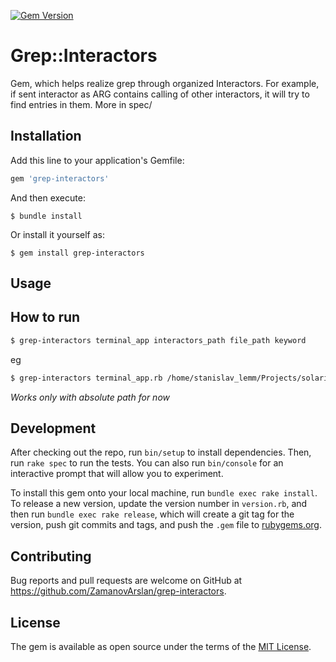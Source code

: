 [![Gem Version](https://badge.fury.io/rb/grep-interactors.svg)](https://badge.fury.io/rb/grep-interactors)

# Grep::Interactors

Gem, which helps realize grep through organized Interactors.
For example, if sent interactor as ARG contains calling of other interactors, it will try to find entries in them.
More in spec/

## Installation

Add this line to your application's Gemfile:

```ruby
gem 'grep-interactors'
```

And then execute:

    $ bundle install

Or install it yourself as:

    $ gem install grep-interactors

## Usage

## How to run
```bash
$ grep-interactors terminal_app interactors_path file_path keyword
```
eg
```bash
$ grep-interactors terminal_app.rb /home/stanislav_lemm/Projects/solaris/app/interactors/ /home/stanislav_lemm/Projects/solaris/app/interactors/agreements/create.rb agreement
```
_Works only with absolute path for now_

## Development

After checking out the repo, run `bin/setup` to install dependencies. Then, run `rake spec` to run the tests. You can also run `bin/console` for an interactive prompt that will allow you to experiment.

To install this gem onto your local machine, run `bundle exec rake install`. To release a new version, update the version number in `version.rb`, and then run `bundle exec rake release`, which will create a git tag for the version, push git commits and tags, and push the `.gem` file to [rubygems.org](https://rubygems.org).

## Contributing

Bug reports and pull requests are welcome on GitHub at https://github.com/ZamanovArslan/grep-interactors.


## License

The gem is available as open source under the terms of the [MIT License](https://opensource.org/licenses/MIT).
